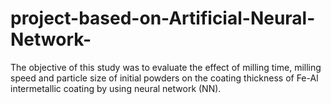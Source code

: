 # project-based-on-Artificial-Neural-Network-
The objective of this study was to evaluate the effect of milling time, milling speed and particle size of initial powders on the coating thickness of Fe-Al intermetallic coating by using neural network (NN).
